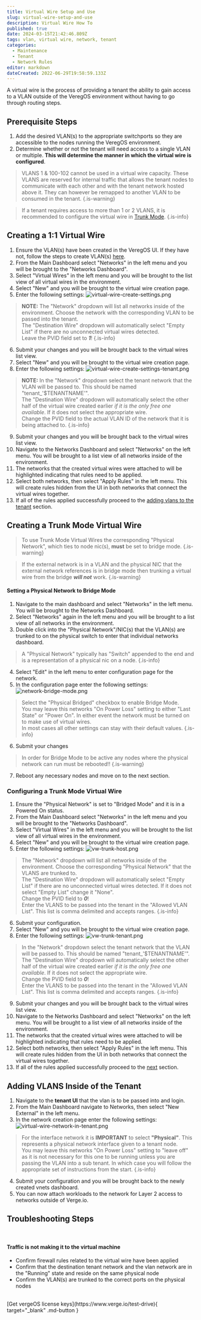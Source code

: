 ```yaml
---
title: Virtual Wire Setup and Use
slug: virtual-wire-setup-and-use
description: Virtual Wire How To
published: true
date: 2024-03-15T21:42:46.809Z
tags: vlan, virtual wire, network, tenant
categories:
  - Maintenance
  - Tenant
  - Network Rules
editor: markdown
dateCreated: 2022-06-29T19:58:59.133Z
---
```


A virtual wire is the process of providing a tenant the ability to gain access to a VLAN outside of the VeregOS environment without having to go through routing steps.

## Prerequisite Steps
1. Add the desired VLAN(s) to the appropriate switchports so they are accessible to the nodes running the VeregOS environment.
1. Determine whether or not the tenant will need access to a single VLAN or multiple. **This will determine the manner in which the virtual wire is configured**.
> VLANS 1 & 100-102 cannot be used in a virtual wire capacity. These VLANS are reserved for internal traffic that allows the tenant nodes to communicate with each other and with the tenant network hosted above it. They can however be remapped to another VLAN to be consumed in the tenant.
{.is-warning}

> If a tenant requires access to more than 1 or 2 VLANS, it is recommended to configure the virtual wire in [Trunk Mode](#creating-a-trunk-mode-virtual-wire).
{.is-info}

## Creating a 1:1 Virtual Wire
1. Ensure the VLAN(s) have been created in the VeregOS UI. If they have not, follow the steps to create VLAN(s) [here](/docs/public/kb/adding-a-vlan).
1. From the Main Dashboard select "Networks" in the left menu and you will be brought to the "Networks Dashboard".
1. Select "Virtual Wires" in the left menu and you will be brought to the list view of all virtual wires in the environment.
1. Select "New" and you will be brought to the virtual wire creation page.
1. Enter the following settings:
![virtual-wire-create-settings.png](/docs/public/virtual-wire-create-settings.png)
> **NOTE:** The "Network" dropdown will list all networks inside of the environment. Choose the network with the corresponding VLAN to be passed into the tenant.<br>
The "Destination Wire" dropdown will automatically select "Empty List" if there are no unconnected virtual wires detected.<br>
Leave the PVID field set to **_1_**!
{.is-info}
6. Submit your changes and you will be brought back to the virtual wires list view.
1. Select "New" and you will be brought to the virtual wire creation page.
1. Enter the following settings:
![virtual-wire-create-settings-tenant.png](/docs/public/virtual-wire-create-settings-tenant.png)
> **NOTE:** In the "Network" dropdown select the tenant network that the VLAN will be passed to. This should be named "tenant_'$TENANTNAME'".<br>
The "Destination Wire" dropdown will automatically select the other half of the virtual wire created earlier _if it is the only free one available_. If it does not select the appropriate wire.<br>
Change the PVID field to the actual VLAN ID of the network that it is being attached to.
{.is-info}
9. Submit your changes and you will be brought back to the virtual wires list view.
1. Navigate to the Networks Dashboard and select "Networks" on the left menu. You will be brought to a list view of all networks inside of the environment.
1. The networks that the created virtual wires were attached to will be highlighted indicating that rules need to be applied.
1. Select both networks, then select "Apply Rules" in the left menu. This will create rules hidden from the UI in both networks that connect the virtual wires together.
1. If all of the rules applied successfully proceed to the [adding vlans to the tenant](#adding-vlans-inside-of-the-tenant) section.
## Creating a Trunk Mode Virtual Wire
> To use Trunk Mode Virtual Wires the corresponding "Physical Network", which ties to node nic(s), **must** be set to bridge mode.
{.is-warning}

>If the external network is in a VLAN and the physical NIC that the external network references is in bridge mode then trunking a virtual wire from the bridge **_will not_** work.
{.is-warning}
#### Setting a Physical Network to Bridge Mode
1. Navigate to the main dashboard and select "Networks" in the left menu. You will be brought to the Networks Dashboard.
1. Select "Networks" again in the left menu and you will be brought to a list view of all networks in the environment.
1. Double click into the "Physical Network"/NIC(s) that the VLAN(s) are trunked to on the physical switch to enter that individual networks dashboard.
> A "Physical Network" typically has "Switch" appended to the end and is a representation of a physical nic on a node.
{.is-info}
4. Select "Edit" in the left menu to enter configuration page for the network.
1. In the configuration page enter the following settings:
![network-bridge-mode.png](/docs/public/network-bridge-mode.png)
> Select the "Physical Bridged" checkbox to enable Bridge Mode.<br>
You may leave this networks "On Power Loss" setting to either "Last State" or "Power On". In either event the network must be turned on to make use of virtual wires.<br>
In most cases all other settings can stay with their default values.
{.is-info}
6. Submit your changes
> In order for Bridge Mode to be active any nodes where the physical network can run must be rebooted!!
{.is-warning}
7. Reboot any necessary nodes and move on to the next section.
### Configuring a Trunk Mode Virtual Wire
1. Ensure the "Physical Network" is set to "Bridged Mode" and it is in a Powered On status.
1. From the Main Dashboard select "Networks" in the left menu and you will be brought to the "Networks Dashboard".
1. Select "Virtual Wires" in the left menu and you will be brought to the list view of all virtual wires in the environment.
1. Select "New" and you will be brought to the virtual wire creation page.
1. Enter the following settings:
![vw-trunk-host.png](/docs/public/vw-trunk-host.png)
> The "Network" dropdown will list all networks inside of the environment. Choose the corresponding "Physical Network" that the VLANS are trunked to.<br>
The "Destination Wire" dropdown will automatically select "Empty List" if there are no unconnected virtual wires detected. If it does not select "Empty List" change it "None".<br>
Change the PVID field to **_0_**!<br>
Enter the VLANS to be passed into the tenant in the "Allowed VLAN List". This list is comma delimited and accepts ranges.
{.is-info}
6. Submit your configuration.
1. Select "New" and you will be brought to the virtual wire creation page.
1. Enter the following settings:
![vw-trunk-tenant.png](/docs/public/vw-trunk-tenant.png)
> In the "Network" dropdown select the tenant network that the VLAN will be passed to. This should be named "tenant_'$TENANTNAME'".<br>
The "Destination Wire" dropdown will automatically select the other half of the virtual wire created earlier _if it is the only free one available_. If it does not select the appropriate wire.<br>
Change the PVID field to **_0_**!<br>
Enter the VLANS to be passed into the tenant in the "Allowed VLAN List". This list is comma delimited and accepts ranges.
{.is-info}
9. Submit your changes and you will be brought back to the virtual wires list view.
1. Navigate to the Networks Dashboard and select "Networks" on the left menu. You will be brought to a list view of all networks inside of the environment.
1. The networks that the created virtual wires were attached to will be highlighted indicating that rules need to be applied.
1. Select both networks, then select "Apply Rules" in the left menu. This will create rules hidden from the UI in both networks that connect the virtual wires together.
1. If all of the rules applied successfully proceed to the [next](#adding-vlans-inside-of-the-tenant) section.

## Adding VLANS Inside of the Tenant
1. Navigate to the **tenant UI** that the vlan is to be passed into and login.
1. From the Main Dashboard navigate to Networks, then select "New External" in the left menu.
1. In the network creation page enter the following settings:
![virtual-wire-network-in-tenant.png](/docs/public/virtual-wire-network-in-tenant.png)
> For the interface network it is **IMPORTANT** to select **"Physical"**. This represents a physical network interface given to a tenant node.<br>
You may leave this networks "On Power Loss" setting to "leave off" as it is not necessary for this one to be running unless you are passing the VLAN into a sub tenant. In which case you will follow the appropriate set of instructions from the start.
{.is-info}
4. Submit your configuration and you will be brought back to the newly created vnets dashboard.
5. You can now attach workloads to the network for Layer 2 access to networks outside of Verge.io.

## Troubleshooting Steps
<br>

#### Traffic is not making it to the virtual machine
- Confirm firewall rules related to the virtual wire have been applied
- Confirm that the destination tenant network and the vlan network are in the "Running" state and reside on the same physical node
- Confirm the VLAN(s) are trunked to the correct ports on the physical nodes

<br>
[Get vergeOS license keys](https://www.verge.io/test-drive){ target="_blank" .md-button }